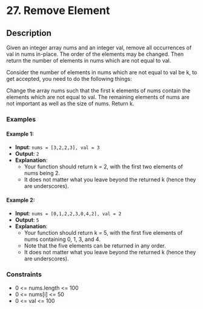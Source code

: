 # 27. Remove Element

## Description

Given an integer array nums and an integer val, remove all occurrences of val in nums in-place. The order of the elements may be changed. Then return the number of elements in nums which are not equal to val.

Consider the number of elements in nums which are not equal to val be k, to get accepted, you need to do the following things:

Change the array nums such that the first k elements of nums contain the elements which are not equal to val. The remaining elements of nums are not important as well as the size of nums.
Return k.

### Examples

#### Example 1:
- **Input**: `nums = [3,2,2,3], val = 3`
- **Output**: `2`
- **Explanation**:
  - Your function should return k = 2, with the first two elements of nums being 2.
  - It does not matter what you leave beyond the returned k (hence they are underscores).

#### Example 2:
- **Input**: `nums = [0,1,2,2,3,0,4,2], val = 2`
- **Output**: `5`
- **Explanation**:
  - Your function should return k = 5, with the first five elements of nums containing 0, 1, 3, and 4.
  - Note that the five elements can be returned in any order.
  - It does not matter what you leave beyond the returned k (hence they are underscores).

### Constraints

- 0 <= nums.length <= 100
- 0 <= nums[i] <= 50
- 0 <= val <= 100
